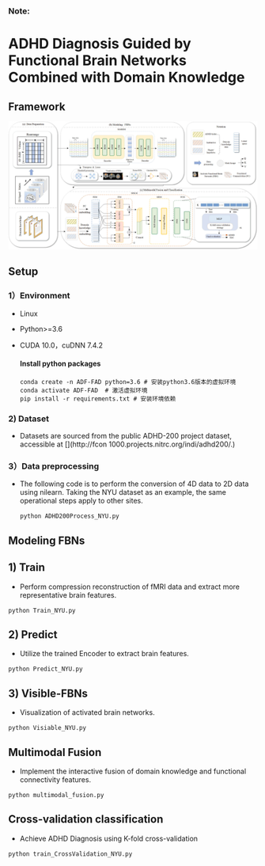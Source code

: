 ###  Note: 



# ADHD Diagnosis Guided by Functional Brain Networks Combined with Domain Knowledge



## Framework

![image-20240315102215837](./Images/fig1.jpeg)

## Setup

### 1）Environment

* Linux 

* Python>=3.6

* CUDA 10.0，cuDNN 7.4.2

  #### Install python packages

  ```
  conda create -n ADF-FAD python=3.6 # 安装python3.6版本的虚拟环境
  conda activate ADF-FAD  # 激活虚拟环境
  pip install -r requirements.txt # 安装环境依赖
  ```

### 2) Dataset 

* Datasets are sourced from the public ADHD-200 project dataset, accessible at [](http://fcon 1000.projects.nitrc.org/indi/adhd200/.)

  

### 3）Data preprocessing

* The following code is to perform the conversion of 4D data to 2D data using nilearn. Taking the NYU dataset as an example, the same operational steps apply to other sites.

  ```
  python ADHD200Process_NYU.py
  ```

## Modeling FBNs

## 1) Train

* Perform compression reconstruction of fMRI data and extract more representative brain features.

```
python Train_NYU.py
```

## 2) Predict

* Utilize the trained Encoder to extract brain features.

```
python Predict_NYU.py
```

## 3) Visible-FBNs

* Visualization of activated brain networks.

```
python Visiable_NYU.py
```

## Multimodal Fusion

*  Implement the interactive fusion of domain knowledge and functional connectivity features.

```
python multimodal_fusion.py
```

## Cross-validation classification

* Achieve ADHD Diagnosis using K-fold cross-validation 

```
python train_CrossValidation_NYU.py
```







